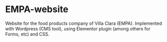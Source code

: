 # EMPA-website
Website for the food products company of Villa Clara (EMPA).
Implemented with Wordpress (CMS tool), using Elementor plugin (among others for Forms, etc) and CSS.
